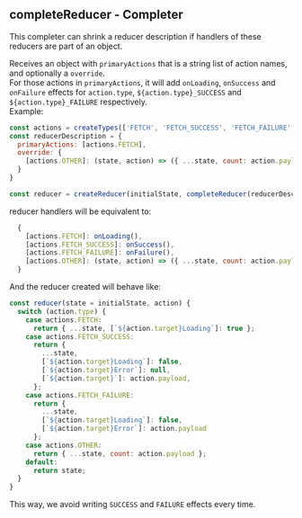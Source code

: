 ## completeReducer - Completer

This completer can shrink a reducer description if handlers of these reducers are part of an object.  

Receives an object with `primaryActions` that is a string list of action names, and optionally a `override`.  
For those actions in `primaryActions`, it will add `onLoading`, `onSuccess` and `onFailure` effects for `action.type`, `${action.type}_SUCCESS` and `${action.type}_FAILURE` respectively.  
Example:  
```js
const actions = createTypes(['FETCH', 'FETCH_SUCCESS', 'FETCH_FAILURE', 'OTHER'], '@@API');
const reducerDescription = {
  primaryActions: [actions.FETCH],
  override: {
    [actions.OTHER]: (state, action) => ({ ...state, count: action.payload })
  }
}

const reducer = createReducer(initialState, completeReducer(reducerDescription));
```

reducer handlers will be equivalent to:  
```js
  {
    [actions.FETCH]: onLoading(),
    [actions.FETCH_SUCCESS]: onSuccess(),
    [actions.FETCH_FAILURE]: onFailure(),
    [actions.OTHER]: (state, action) => ({ ...state, count: action.payload })
  }
```  
And the reducer created will behave like:  
```js
const reducer(state = initialState, action) {
  switch (action.type) {
    case actions.FETCH:
      return { ...state, [`${action.target}Loading`]: true };
    case actions.FETCH_SUCCESS:
      return {
        ...state,
        [`${action.target}Loading`]: false,
        [`${action.target}Error`]: null,
        [`${action.target}`]: action.payload,
      };
    case actions.FETCH_FAILURE:
      return {
        ...state,
        [`${action.target}Loading`]: false,
        [`${action.target}Error`]: action.payload
      };
    case actions.OTHER:
      return { ...state, count: action.payload };
    default:
      return state;
  }
}
```

This way, we avoid writing `SUCCESS` and `FAILURE` effects every time.  
